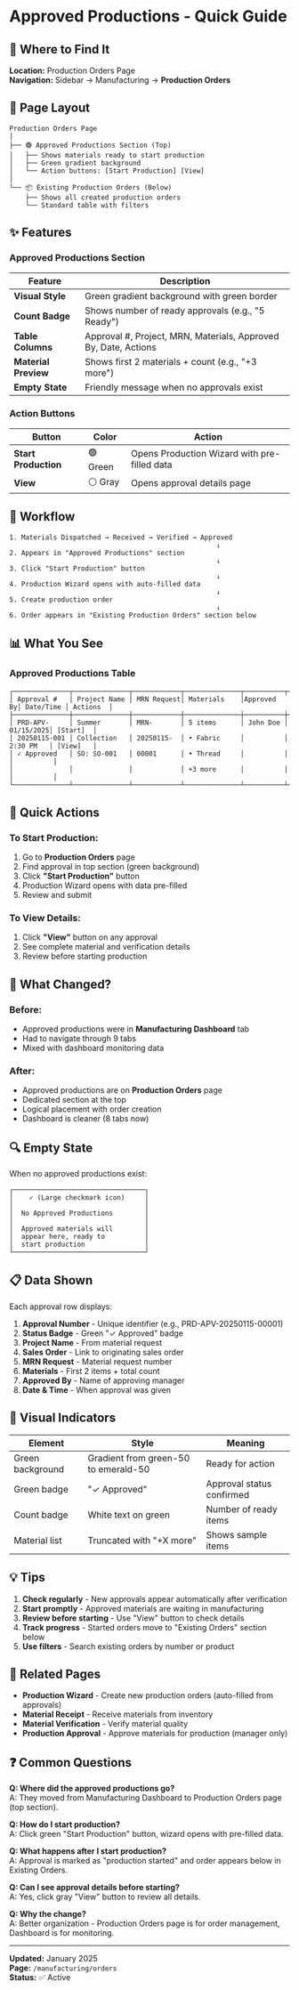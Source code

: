 # Approved Productions - Quick Guide

## 🎯 Where to Find It

**Location:** Production Orders Page  
**Navigation:** Sidebar → Manufacturing → **Production Orders**

## 📍 Page Layout

```
Production Orders Page
│
├── 🟢 Approved Productions Section (Top)
│   ├── Shows materials ready to start production
│   ├── Green gradient background
│   └── Action buttons: [Start Production] [View]
│
└── 📦 Existing Production Orders (Below)
    ├── Shows all created production orders
    └── Standard table with filters
```

## ✨ Features

### Approved Productions Section

| Feature | Description |
|---------|-------------|
| **Visual Style** | Green gradient background with green border |
| **Count Badge** | Shows number of ready approvals (e.g., "5 Ready") |
| **Table Columns** | Approval #, Project, MRN, Materials, Approved By, Date, Actions |
| **Material Preview** | Shows first 2 materials + count (e.g., "+3 more") |
| **Empty State** | Friendly message when no approvals exist |

### Action Buttons

| Button | Color | Action |
|--------|-------|--------|
| **Start Production** | 🟢 Green | Opens Production Wizard with pre-filled data |
| **View** | ⚪ Gray | Opens approval details page |

## 🔄 Workflow

```
1. Materials Dispatched → Received → Verified → Approved
                                                    ↓
2. Appears in "Approved Productions" section
                                                    ↓
3. Click "Start Production" button
                                                    ↓
4. Production Wizard opens with auto-filled data
                                                    ↓
5. Create production order
                                                    ↓
6. Order appears in "Existing Production Orders" section below
```

## 📊 What You See

### Approved Productions Table

```
┌──────────────┬──────────────┬────────────┬──────────────┬──────────┬───────────┬──────────┐
│ Approval #   │ Project Name │ MRN Request│ Materials    │Approved By│ Date/Time │ Actions  │
├──────────────┼──────────────┼────────────┼──────────────┼──────────┼───────────┼──────────┤
│ PRD-APV-     │ Summer       │ MRN-       │ 5 items      │ John Doe │ 01/15/2025│ [Start]  │
│ 20250115-001 │ Collection   │ 20250115-  │ • Fabric     │          │ 2:30 PM   │ [View]   │
│ ✓ Approved   │ SO: SO-001   │ 00001      │ • Thread     │          │           │          │
│              │              │            │ +3 more      │          │           │          │
└──────────────┴──────────────┴────────────┴──────────────┴──────────┴───────────┴──────────┘
```

## 🚀 Quick Actions

### To Start Production:
1. Go to **Production Orders** page
2. Find approval in top section (green background)
3. Click **"Start Production"** button
4. Production Wizard opens with data pre-filled
5. Review and submit

### To View Details:
1. Click **"View"** button on any approval
2. See complete material and verification details
3. Review before starting production

## 📱 What Changed?

### Before:
- Approved productions were in **Manufacturing Dashboard** tab
- Had to navigate through 9 tabs
- Mixed with dashboard monitoring data

### After:
- Approved productions are on **Production Orders** page
- Dedicated section at the top
- Logical placement with order creation
- Dashboard is cleaner (8 tabs now)

## 🔍 Empty State

When no approved productions exist:

```
┌─────────────────────────────────┐
│    ✓ (Large checkmark icon)     │
│                                 │
│  No Approved Productions        │
│                                 │
│  Approved materials will        │
│  appear here, ready to          │
│  start production               │
└─────────────────────────────────┘
```

## 📋 Data Shown

Each approval row displays:

1. **Approval Number** - Unique identifier (e.g., PRD-APV-20250115-00001)
2. **Status Badge** - Green "✓ Approved" badge
3. **Project Name** - From material request
4. **Sales Order** - Link to originating sales order
5. **MRN Request** - Material request number
6. **Materials** - First 2 items + total count
7. **Approved By** - Name of approving manager
8. **Date & Time** - When approval was given

## 🎨 Visual Indicators

| Element | Style | Meaning |
|---------|-------|---------|
| Green background | Gradient from green-50 to emerald-50 | Ready for action |
| Green badge | "✓ Approved" | Approval status confirmed |
| Count badge | White text on green | Number of ready items |
| Material list | Truncated with "+X more" | Shows sample items |

## 💡 Tips

1. **Check regularly** - New approvals appear automatically after verification
2. **Start promptly** - Approved materials are waiting in manufacturing
3. **Review before starting** - Use "View" button to check details
4. **Track progress** - Started orders move to "Existing Orders" section below
5. **Use filters** - Search existing orders by number or product

## 🔗 Related Pages

- **Production Wizard** - Create new production orders (auto-filled from approvals)
- **Material Receipt** - Receive materials from inventory
- **Material Verification** - Verify material quality
- **Production Approval** - Approve materials for production (manager only)

## ❓ Common Questions

**Q: Where did the approved productions go?**  
A: They moved from Manufacturing Dashboard to Production Orders page (top section).

**Q: How do I start production?**  
A: Click green "Start Production" button, wizard opens with pre-filled data.

**Q: What happens after I start production?**  
A: Approval is marked as "production started" and order appears below in Existing Orders.

**Q: Can I see approval details before starting?**  
A: Yes, click gray "View" button to review all details.

**Q: Why the change?**  
A: Better organization - Production Orders page is for order management, Dashboard is for monitoring.

---
**Updated:** January 2025  
**Page:** `/manufacturing/orders`  
**Status:** ✅ Active